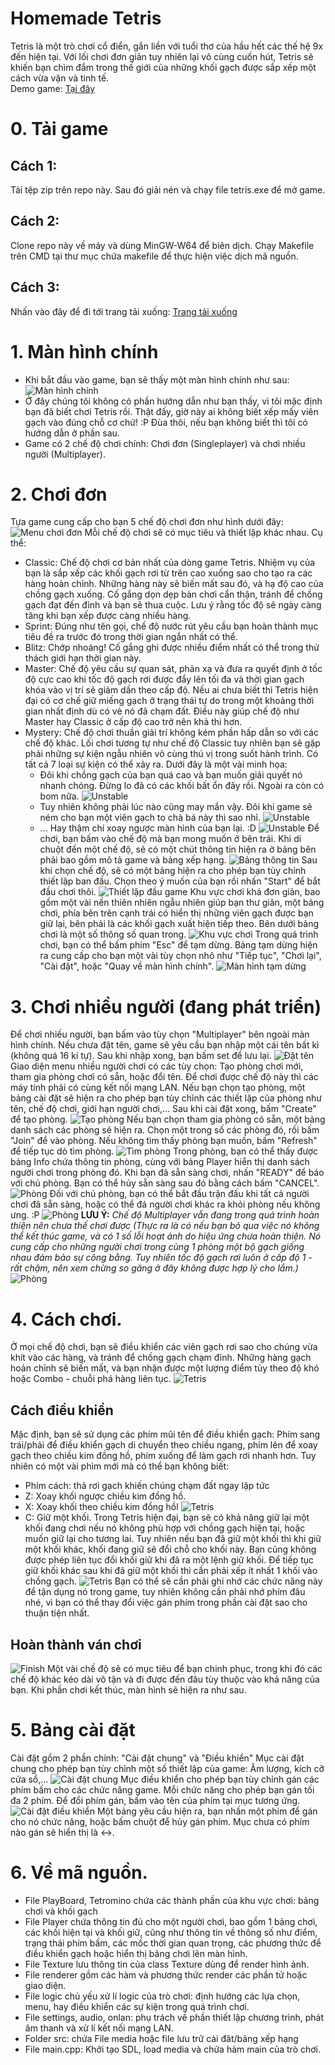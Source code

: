 # Homemade Tetris
Tetris là một trò chơi cổ điển, gắn liền với tuổi thơ của hầu hết các thế hệ 9x đến hiện tại. Với lối chơi đơn giản tuy nhiên lại vô cùng cuốn hút, Tetris sẽ khiến bạn chìm đắm trong thế giới của những khối gạch được sắp xếp một cách vừa vặn và tinh tế.  
Demo game: [Tại đây](https://youtu.be/zLvHePbUJe4)
# 0. Tải game
## Cách 1:
Tải tệp zip trên repo này. Sau đó giải nén và chạy file tetris.exe để mở game.
## Cách 2:
Clone repo này về máy và dùng MinGW-W64 để biên dịch. Chạy Makefile trên CMD tại thư mục chứa makefile để thực hiện việc dịch mã nguồn.
## Cách 3:
Nhấn vào đây để đi tới trang tải xuống: [Trang tải xuống](https://github.com/Cuong190105/my_tetris/releases/tag/release)
# 1. Màn hình chính
* Khi bắt đầu vào game, bạn sẽ thấy một màn hình chính như sau:
![Màn hình chính](src/readme_resources/home_screen.png)
* Ở đây chúng tôi không có phần hướng dẫn như bạn thấy, vì tôi mặc định bạn đã biết chơi Tetris rồi. Thật đấy, giờ này ai không biết xếp mấy viên gạch vào đúng chỗ cơ chứ! :P Đùa thôi, nếu bạn không biết thì tôi có hướng dẫn ở phần sau.
* Game có 2 chế độ chơi chính: Chơi đơn (Singleplayer) và chơi nhiều người (Multiplayer).
# 2. Chơi đơn
Tựa game cung cấp cho bạn 5 chế độ chơi đơn như hình dưới đây:
![Menu chơi đơn](src/readme_resources/solo_menu.png)
Mỗi chế độ chơi sẽ có mục tiêu và thiết lập khác nhau. Cụ thể:
* Classic: Chế độ chơi cơ bản nhất của dòng game Tetris. Nhiệm vụ của bạn là sắp xếp các khối gạch rơi từ trên cao xuống sao cho tạo ra các hàng hoàn chỉnh. Những hàng này sẽ biến mất sau đó, và hạ độ cao của chồng gạch xuống. Cố gắng dọn dẹp bàn chơi cẩn thận, tránh để chồng gạch đạt đến đỉnh và bạn sẽ thua cuộc. Lưu ý rằng tốc độ sẽ ngày càng tăng khi bạn xếp được càng nhiều hàng. 
* Sprint: Đúng như tên gọi, chế độ nước rút yêu cầu bạn hoàn thành mục tiêu đề ra trước đó trong thời gian ngắn nhất có thể.
* Blitz: Chớp nhoáng! Cố gắng ghi được nhiều điểm nhất có thể trong thử thách giới hạn thời gian này.
* Master: Chế độ yêu cầu sự quan sát, phản xạ và đưa ra quyết định ở tốc độ cực cao khi tốc độ gạch rơi được đẩy lên tối đa và thời gian gạch khóa vào vị trí sẽ giảm dần theo cấp độ. Nếu ai chưa biết thì Tetris hiện đại có cơ chế giữ miếng gạch ở trạng thái tự do trong một khoảng thời gian nhất định dù có vẻ nó đã chạm đất. Điều này giúp chế độ như Master hay Classic ở cấp độ cao trở nên khả thi hơn.
* Mystery: Chế độ chơi thuần giải trí không kém phần hấp dẫn so với các chế độ khác. Lối chơi tương tự như chế độ Classic tuy nhiên bạn sẽ gặp phải những sự kiện ngẫu nhiên vô cùng thú vị trong suốt hành trình. Có tất cả 7 loại sự kiện có thể xảy ra. Dưới đây là một vài minh họa:
  * Đôi khi chồng gạch của bạn quá cao và bạn muốn giải quyết nó nhanh chóng. Đừng lo đã có các khối bất ổn đây rồi. Ngoài ra còn có bom nữa.
  ![Unstable](src/readme_resources/unstable.gif)
  * Tuy nhiên không phải lúc nào cũng may mắn vậy. Đôi khi game sẽ ném cho bạn một viên gạch to chà bá này thì sao nhỉ.
  ![Unstable](src/readme_resources/giant.gif)
  * ... Hay thậm chí xoay ngược màn hình của bạn lại. :D
  ![Unstable](src/readme_resources/upside_down.gif)
Để chơi, bạn bấm vào chế độ mà bạn mong muốn ở bên trái. Khi di chuột đến một chế độ, sẽ có một chút thông tin hiện ra ở bảng bên phải bao gồm mô tả game và bảng xếp hạng.
![Bảng thông tin](src/readme_resources/desc_board.png)
Sau khi chọn chế độ, sẽ có một bảng hiện ra cho phép bạn tùy chỉnh thiết lập ban đầu. Chọn theo ý muốn của bạn rồi nhấn "Start" để bắt đầu chơi thôi.
![Thiết lập đầu game](src/readme_resources/init_setup.png)
Khu vực chơi khá đơn giản, bao gồm một vài nền thiên nhiên ngẫu nhiên giúp bạn thư giãn, một bảng chơi, phía bên trên cạnh trái có hiển thị những viên gạch được bạn giữ lại, bên phải là các khối gạch xuất hiện tiếp theo. Bên dưới bảng chơi là một số thông số quan trong.
![Khu vực chơi](src/readme_resources/playfield.png)
Trong quá trình chơi, bạn có thể bấm phím "Esc" để tạm dừng. Bảng tạm dừng hiện ra cung cấp cho bạn một vài tùy chọn nhỏ như "Tiếp tục", "Chơi lại", "Cài đặt", hoặc "Quay về màn hình chính".
![Màn hình tạm dừng](src/readme_resources/paused_screen.png)
# 3. Chơi nhiều người (đang phát triển)
Để chơi nhiều người, bạn bấm vào tùy chọn "Multiplayer" bên ngoài màn hình chính.
Nếu chưa đặt tên, game sẽ yêu cầu bạn nhập một cái tên bất kì (không quá 16 kí tự). Sau khi nhập xong, bạn bấm set để lưu lại.
![Đặt tên](src/readme_resources/set_name.png)
Giao diện menu nhiều người chơi có các tùy chọn: Tạo phòng chơi mới, tham gia phòng chơi có sẵn, hoặc đổi tên. Để chơi được chế độ này thì các máy tính phải có cùng kết nối mạng LAN.
Nếu bạn chọn tạo phòng, một bảng cài đặt sẽ hiện ra cho phép bạn tùy chỉnh các thiết lập của phòng như tên, chế độ chơi, giới hạn người chơi,... Sau khi cài đặt xong, bấm "Create" để tạo phòng.
![Tạo phòng](src/readme_resources/match_settings.png)
Nếu bạn chọn tham gia phòng có sẵn, một bảng danh sách các phòng sẽ hiện ra. Chọn một trong số các phòng đó, rồi bấm "Join" để vào phòng. Nếu không tìm thấy phòng bạn muốn, bấm "Refresh" để tiếp tục dò tìm phòng.
![Tìm phòng](src/readme_resources/server_list.png)
Trong phòng, bạn có thể thấy được bảng Info chứa thông tin phòng, cùng với bảng Player hiển thị danh sách người chơi trong phòng đó. Khi bạn đã sẵn sàng chơi, nhấn "READY" để báo với chủ phòng. Bạn có thể hủy sẵn sàng sau đó bằng cách bấm "CANCEL".
![Phòng](src/readme_resources/lobby.png)
Đối với chủ phòng, bạn có thể bắt đầu trận đấu khi tất cả người chơi đã sẵn sàng, hoặc có thể đá người chơi khác ra khỏi phòng nếu không ưng. :P
![Phòng](src/readme_resources/host_room.png)
**LƯU Ý:** _Chế độ Multiplayer vẫn đang trong quá trình hoàn thiện nên chưa thế chơi được (Thực ra là có nếu bạn bỏ qua việc nó không thể kết thúc game, và có 1 số lỗi hoạt ảnh do hiệu ứng chưa hoàn thiện. Nó cung cấp cho những người chơi trong cùng 1 phòng một bộ gạch giống nhau đảm bảo sự công bằng. Tuy nhiên tốc độ gạch rơi luôn ở cấp độ 1 - rất chậm, nên xem chừng so găng ở đây không được hợp lý cho lắm.)_
![Phòng](src/readme_resources/multi_match.png)
# 4. Cách chơi.
Ở mọi chế độ chơi, bạn sẽ điều khiển các viên gạch rơi sao cho chúng vừa khít vào các hàng, và tránh để chồng gạch chạm đỉnh. Những hàng gạch hoản chỉnh sẽ biến mất, và bạn nhận được một lượng điểm tùy theo độ khó hoặc Combo - chuỗi phá hàng liên tục.
![Tetris](src/readme_resources/Tetris.gif)
## Cách điều khiển
Mặc định, bạn sẽ sử dụng các phím mũi tên để điều khiển gạch: Phím sang trái/phải để điều khiển gạch di chuyển theo chiều ngang, phím lên để xoay gạch theo chiều kim đồng hồ, phím xuống để làm gạch rơi nhanh hơn. Tuy nhiên có một vài phìm mới mà có thể bạn không biết:
* Phím cách: thả rơi gạch khiến chúng chạm đất ngay lập tức
* Z: Xoay khối ngược chiều kim đồng hồ.
* X: Xoay khối theo chiều kim đồng hồl
![Tetris](src/readme_resources/rotate.gif)
* C: Giữ một khối. Trong Tetris hiện đại, bạn sẽ có khả năng giữ lại một khối đang chơi nếu nó không phù hợp với chồng gạch hiện tại, hoặc muốn giữ lại cho tương lai. Tuy nhiên nếu bạn đã giữ một khối thì khi giữ một khối khác, khối đang giữ sẽ đổi chỗ cho khối này. Bạn cũng không được phép liên tục đổi khối giữ khi đã ra một lệnh giữ khối. Để tiếp tục giữ khối khác sau khi đã giữ một khối thì cần phải xếp ít nhất 1 khối vào chồng gạch.
![Tetris](src/readme_resources/swap.gif)
Bạn có thể sẽ cần phải ghi nhớ các chức năng này để tận dụng nó trong game, tuy nhiên không cần phải nhớ phím đâu nhé, vì bạn có thể thay đổi việc gán phím trong phần cài đặt sao cho thuận tiện nhất.
## Hoàn thành ván chơi
![Finish](src/readme_resources/finish.gif)
Một vài chế độ sẽ có mục tiêu để bạn chinh phục, trong khi đó các chế độ khác kéo dài vô tận và đi được đến đâu tùy thuộc vào khả năng của bạn.
Khi phần chơi kết thúc, màn hình sẽ hiện ra như sau.
# 5. Bảng cài đặt
Cài đặt gồm 2 phần chính: "Cài đặt chung" và "Điều khiển"
Mục cài đặt chung cho phép bạn tùy chỉnh một số thiết lập của game: Âm lượng, kích cỡ cửa sổ,...
![Cài đặt chung](src/readme_resources/general_settings.png)
Mục điều khiển cho phép bạn tùy chỉnh gán các phím bấm cho các chức năng game. Mỗi chức năng cho phép bạn gán tối đa 2 phím. Để đổi phím gán, bấm vào tên của phím tại mục tương ứng.
![Cài đặt điều khiển](src/readme_resources/control_settings.png)
Một bảng yêu cầu hiện ra, bạn nhấn một phím để gán cho nó chức năng, hoặc bấm chuột để hủy gán phím. Mục chưa có phím nào gán sẽ hiển thị là <->.
# 6. Về mã nguồn.
* File PlayBoard, Tetromino chứa các thành phần của khu vực chơi: bảng chơi và khối gạch
* File Player chứa thông tin đủ cho một người chơi, bao gồm 1 bảng chơi, các khối hiện tại và khối giữ, cũng như thông tin về thông số như điểm, trạng thái phím bấm, các mốc thời gian quan trọng, các phương thức để điều khiển gạch hoặc hiển thị bảng chơi lên màn hình.
* File Texture lưu thông tin của class Texture dùng để render hình ảnh.
* File renderer gồm các hàm và phương thức render các phần tử hoặc giao diện.
* File logic chủ yếu xử lí logic của trò chơi: định hướng các lựa chọn, menu, hay điều khiển các sự kiện trong quá trình chơi.
* File settings, audio, onlan: phụ trách về phần thiết lập chương trình, phát âm thanh và xử lí kết nối mạng LAN.
* Folder src: chứa File media hoặc file lưu trữ cài đăt/bảng xếp hạng
* File main.cpp: Khởi tạo SDL, load media và chứa hàm main của trò chơi.

